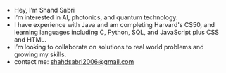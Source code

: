 - Hey, I’m Shahd Sabri
-  I’m interested in AI, photonics, and quantum technology.
-  I have experience with Java and am completing Harvard's CS50, and learning languages including C, Python, SQL, and JavaScript plus CSS and HTML.
-  I’m looking to collaborate on solutions to real world problems and growing my skills.
-  contact me: shahdsabri2006@gmail.com

<!---
ShahdSabri/ShahdSabri is a ✨ special ✨ repository because its `README.md` (this file) appears on your GitHub profile.
You can click the Preview link to take a look at your changes.
--->
